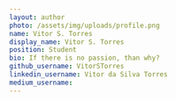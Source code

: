 ```yaml
---
layout: author
photo: /assets/img/uploads/profile.png
name: Vitor S. Torres
display_name: Vitor S. Torres
position: Student
bio: If there is no passion, than why?
github_username: VitorSTorres
linkedin_username: Vitor da Silva Torres
medium_username: 
---
```


